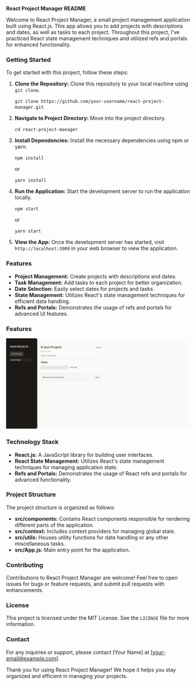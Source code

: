 **React Project Manager README**

Welcome to React Project Manager, a small project management application built using React.js. This app allows you to add projects with descriptions and dates, as well as tasks to each project. Throughout this project, I've practiced React state management techniques and utilized refs and portals for enhanced functionality.

### Getting Started

To get started with this project, follow these steps:

1. **Clone the Repository:**
   Clone this repository to your local machine using `git clone`.

   ```
   git clone https://github.com/your-username/react-project-manager.git
   ```

2. **Navigate to Project Directory:**
   Move into the project directory.

   ```
   cd react-project-manager
   ```

3. **Install Dependencies:**
   Install the necessary dependencies using npm or yarn.

   ```
   npm install
   ```

   or

   ```
   yarn install
   ```

4. **Run the Application:**
   Start the development server to run the application locally.

   ```
   npm start
   ```

   or

   ```
   yarn start
   ```

5. **View the App:**
   Once the development server has started, visit `http://localhost:3000` in your web browser to view the application.

### Features

- **Project Management:** Create projects with descriptions and dates.
- **Task Management:** Add tasks to each project for better organization.
- **Date Selection:** Easily select dates for projects and tasks.
- **State Management:** Utilizes React's state management techniques for efficient data handling.
- **Refs and Portals:** Demonstrates the usage of refs and portals for advanced UI features.

### Features

![App preview](/src/assets/screenshot.jpeg)

### Technology Stack

- **React.js:** A JavaScript library for building user interfaces.
- **React State Management:** Utilizes React's state management techniques for managing application state.
- **Refs and Portals:** Demonstrates the usage of React refs and portals for advanced functionality.

### Project Structure

The project structure is organized as follows:

- **src/components:** Contains React components responsible for rendering different parts of the application.
- **src/context:** Includes context providers for managing global state.
- **src/utils:** Houses utility functions for date handling or any other miscellaneous tasks.
- **src/App.js:** Main entry point for the application.

### Contributing

Contributions to React Project Manager are welcome! Feel free to open issues for bugs or feature requests, and submit pull requests with enhancements.

### License

This project is licensed under the MIT License. See the `LICENSE` file for more information.

### Contact

For any inquiries or support, please contact [Your Name] at [your-email@example.com].

Thank you for using React Project Manager! We hope it helps you stay organized and efficient in managing your projects.
